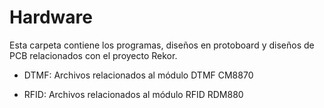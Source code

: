 ﻿# Hardware

Esta carpeta contiene los programas, diseños en protoboard y diseños de PCB relacionados con
el proyecto Rekor.

  - DTMF: Archivos relacionados al módulo DTMF CM8870

  - RFID: Archivos relacionados al módulo RFID RDM880